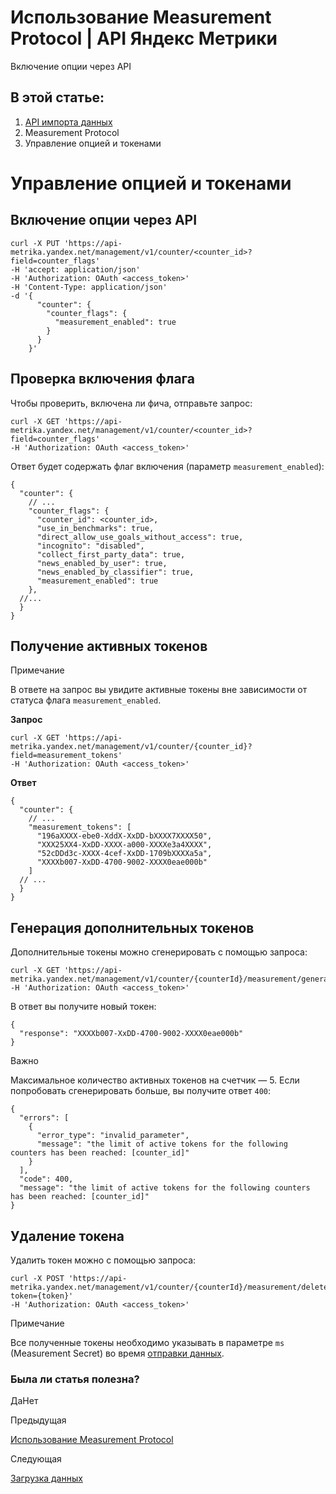 # Использование Measurement Protocol | API Яндекс Метрики

Включение опции через API

## В этой статье:

  1. [API импорта данных](index.md)
  2. Measurement Protocol
  3. Управление опцией и токенами

# Управление опцией и токенами

## [](ru/data-import/manage-protocol#enable-option)Включение опции через API
    
    
    curl -X PUT 'https://api-metrika.yandex.net/management/v1/counter/<counter_id>?field=counter_flags'
    -H 'accept: application/json'
    -H 'Authorization: OAuth <access_token>'
    -H 'Content-Type: application/json'
    -d '{
          "counter": {
            "counter_flags": {
              "measurement_enabled": true
            }
          }
        }'
    

## [](ru/data-import/manage-protocol#check-flag)Проверка включения флага

Чтобы проверить, включена ли фича, отправьте запрос:
    
    
    curl -X GET 'https://api-metrika.yandex.net/management/v1/counter/<counter_id>?field=counter_flags'
    -H 'Authorization: OAuth <access_token>'
    

Ответ будет содержать флаг включения (параметр `measurement_enabled`):
    
    
    {
      "counter": {
        // ...
        "counter_flags": {
          "counter_id": <counter_id>,
          "use_in_benchmarks": true,
          "direct_allow_use_goals_without_access": true,
          "incognito": "disabled",
          "collect_first_party_data": true,
          "news_enabled_by_user": true,
          "news_enabled_by_classifier": true,
          "measurement_enabled": true
        },
      //...
      }
    }
    

## [](ru/data-import/manage-protocol#get-tokens)Получение активных токенов

Примечание

В ответе на запрос вы увидите активные токены вне зависимости от статуса флага `measurement_enabled`.

**Запрос**
    
    
    curl -X GET 'https://api-metrika.yandex.net/management/v1/counter/{counter_id}?field=measurement_tokens'
    -H 'Authorization: OAuth <access_token>'
    

**Ответ**
    
    
    {
      "counter": {
        // ...
        "measurement_tokens": [
          "196aXXXX-ebe0-XddX-XxDD-bXXXX7XXXX50",
          "XXX25XX4-XxDD-XXXX-a000-XXXXe3a4XXXX",
          "52cDDd3c-XXXX-4cef-XxDD-1709bXXXXa5a",
          "XXXXb007-XxDD-4700-9002-XXXX0eae000b"
        ]
      // ...
      }
    }
    

## [](ru/data-import/manage-protocol#gen-tokens)Генерация дополнительных токенов

Дополнительные токены можно сгенерировать с помощью запроса:
    
    
    curl -X GET 'https://api-metrika.yandex.net/management/v1/counter/{counterId}/measurement/generate'
    -H 'Authorization: OAuth <access_token>'
    

В ответ вы получите новый токен:
    
    
    {
      "response": "XXXXb007-XxDD-4700-9002-XXXX0eae000b"
    }
    

Важно

Максимальное количество активных токенов на счетчик — 5. Если попробовать сгенерировать больше, вы получите ответ `400`:
    
    
    {
      "errors": [
        {
          "error_type": "invalid_parameter",
          "message": "the limit of active tokens for the following counters has been reached: [counter_id]"
        }
      ],
      "code": 400,
      "message": "the limit of active tokens for the following counters has been reached: [counter_id]"
    }
    

## [](ru/data-import/manage-protocol#delete-token)Удаление токена

Удалить токен можно с помощью запроса:
    
    
    curl -X POST 'https://api-metrika.yandex.net/management/v1/counter/{counterId}/measurement/delete?token={token}'
    -H 'Authorization: OAuth <access_token>'
    

Примечание

Все полученные токены необходимо указывать в параметре `ms` (Measurement Secret) во время [отправки данных](measurement-upload.md).

### Была ли статья полезна?

ДаНет

Предыдущая

[Использование Measurement Protocol](measurement-about.md)

Следующая

[Загрузка данных](measurement-upload.md)